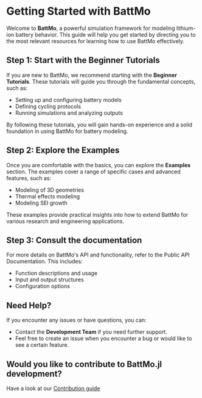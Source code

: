 # Getting Started with BattMo

Welcome to **BattMo**, a powerful simulation framework for modeling lithium-ion battery behavior. This guide will help you get started by directing you to the most relevant resources for learning how to use BattMo effectively.

## Step 1: Start with the Beginner Tutorials
If you are new to BattMo, we recommend starting with the **Beginner Tutorials**. These tutorials will guide you through the fundamental concepts, such as:
- Setting up and configuring battery models
- Defining cycling protocols
- Running simulations and analyzing outputs

By following these tutorials, you will gain hands-on experience and a solid foundation in using BattMo for battery modeling.

## Step 2: Explore the Examples
Once you are comfortable with the basics, you can explore the **Examples** section. The examples cover a range of specific cases and advanced features, such as:
- Modeling of 3D geometries
- Thermal effects modeling
- Modeling SEI growth

These examples provide practical insights into how to extend BattMo for various research and engineering applications.

## Step 3: Consult the documentation
For more details on BattMo's API and functionality, refer to the Public API Documentation. This includes:
- Function descriptions and usage
- Input and output structures
- Configuration options

## Need Help?
If you encounter any issues or have questions, you can:
- Contact the **Development Team** if you need further support.
- Feel free to create an issue when you encounter a bug or would like to see a certain feature.

## Would you like to contribute to BattMo.jl development?
Have a look at our [Contribution guide](../contribution/contribution)



